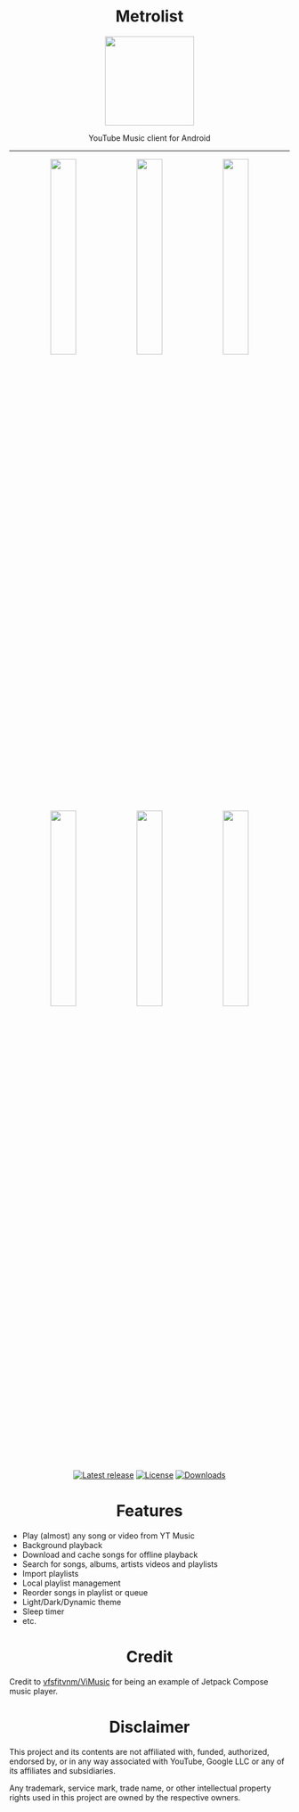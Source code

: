 <div align="center">
<h1>Metrolist</h1>
<img src="https://i.ibb.co/56zhnpD/ic-launcher.png" width="160" height="160" style="display: block; margin: 0 auto"/>

<p>YouTube Music client for Android
</p>
</div>

---

<p align="center">
  <img src="https://i.ibb.co/0pLNPGB/Screenshot-20230821-155341.png" width="30%" />
  <img src="https://i.ibb.co/xGjmBjy/Screenshot-20230821-153015.png" width="30%" />
  <img src="https://i.ibb.co/pR9jN01/Screenshot-20230821-153318.png" width="30%" />

  <img src="https://i.ibb.co/LYcctv9/Screenshot-20230821-153342.png" width="30%" />
  <img src="https://i.ibb.co/YW3yBFS/Screenshot-20230821-153149.png" width="30%" />
  <img src="https://i.ibb.co/m6rXFrg/Screenshot-20230821-153044.png" width="30%" />
</p>
</div>

<div align="center">
  
[![Latest release](https://img.shields.io/github/v/release/mostafaalagamy/Metrolist?include_prereleases)](https://github.com/mostafaalagamy/metrolist/releases)
[![License](https://img.shields.io/github/license/mostafaalagamy/Metrolist)](https://www.gnu.org/licenses/gpl-3.0)
[![Downloads](https://img.shields.io/github/downloads/mostafaalagamy/Metrolist/total)](https://github.com/mostafaalagamy/Metrolist/releases)

</div>

<div align="center">
<h1>Features</h1>
</div>

- Play (almost) any song or video from YT Music
- Background playback
- Download and cache songs for offline playback
- Search for songs, albums, artists videos and playlists
- Import playlists
- Local playlist management
- Reorder songs in playlist or queue
- Light/Dark/Dynamic theme
- Sleep timer
- etc.

<div align="center">
<h1>Credit</h1>
</div>

Credit to [vfsfitvnm/ViMusic](https://github.com/vfsfitvnm/ViMusic) for being an
example of Jetpack Compose music player.

<div align="center">
<h1>Disclaimer</h1>
</div>
  
This project and its contents are not affiliated with, funded, authorized, endorsed by, or in any way associated with YouTube, Google LLC or any of its affiliates and subsidiaries.

Any trademark, service mark, trade name, or other intellectual property rights used in this project are owned by the respective owners.
